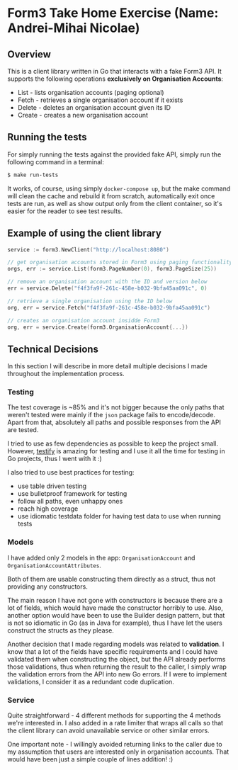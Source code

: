# Form3 Take Home Exercise (Name: Andrei-Mihai Nicolae)

## Overview

This is a client library written in Go that interacts with a fake Form3 API. It supports the following operations **exclusively on Organisation Accounts**:

* List - lists organisation accounts (paging optional)
* Fetch - retrieves a single organisation account if it exists
* Delete - deletes an organisation account given its ID
* Create - creates a new organisation account

## Running the tests

For simply running the tests against the provided fake API, simply run the following command in a terminal:

```bash
$ make run-tests
```

It works, of course, using simply ```docker-compose up```, but the make command will clean the cache and rebuild it from scratch, automatically exit once tests are run, as well as show output only from the client container, so it's easier for the reader to see test results.

## Example of using the client library

```go
service := form3.NewClient("http://localhost:8080")

// get organisation accounts stored in Form3 using paging functionality
orgs, err := service.List(form3.PageNumber(0), form3.PageSize(25))

// remove an organisation account with the ID and version below
err = service.Delete("f4f3fa9f-261c-458e-b032-9bfa45aa091c", 0)

// retrieve a single organisation using the ID below
org, err = service.Fetch("f4f3fa9f-261c-458e-b032-9bfa45aa091c")

// creates an organisation account insidde Form3
org, err = service.Create(form3.OrganisationAccount{...})
```

## Technical Decisions

In this section I will describe in more detail multiple decisions I made throughout the implementation process.

### Testing

The test coverage is ~85% and it's not bigger because the only paths that weren't tested were mainly if the ```json``` package fails to encode/decode. Apart from that, absolutely all paths and possible responses from the API are tested.

I tried to use as few dependencies as possible to keep the project small. However, [testify](https://github.com/stretchr/testify) is amazing for testing and I use it all the time for testing in Go projects, thus I went with it :)

I also tried to use best practices for testing:

* use table driven testing
* use bulletproof framework for testing
* follow all paths, even unhappy ones
* reach high coverage
* use idiomatic testdata folder for having test data to use when running tests

### Models

I have added only 2 models in the app: ```OrganisationAccount``` and ```OrganisationAccountAttributes```. 

Both of them are usable constructing them directly as a struct, thus not providing any constructors. 

The main reason I have not gone with constructors is because there are a lot of fields, which would have made the constructor horribly to use. Also, another option would have been to use the Builder design pattern, but that is not so idiomatic in Go (as in Java for example), thus I have let the users construct the structs as they please.

Another decision that I made regarding models was related to **validation**. I know that a lot of the fields have specific requirements and I could have validated them when constructing the object, but the API already performs those validations, thus when returning the result to the caller, I simply wrap the validation errors from the API into new Go errors. If I were to implement validations, I consider it as a redundant code duplication.

### Service

Quite straightforward - 4 different methods for supporting the 4 methods we're interested in. I also added in a rate limiter that wraps all calls so that the client library can avoid unavailable service or other similar errors.

One important note - I willingly avoided returning links to the caller due to my assumption that users are interested only in organisation accounts. That would have been just a simple couple of lines addition! :)
